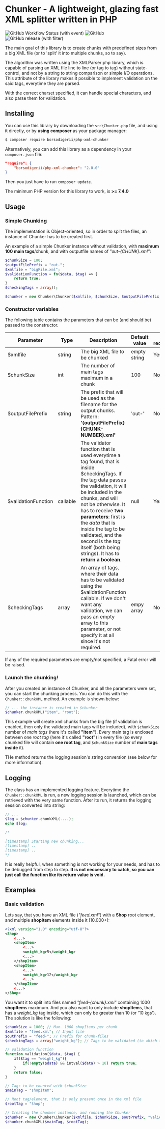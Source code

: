 # Chunker - A lightweight, glazing fast XML splitter written in PHP

![GitHub Workflow Status (with event)](https://img.shields.io/github/actions/workflow/status/borsodigerii/php-xml-chunker/php.yml) ![GitHub](https://img.shields.io/github/license/borsodigerii/php-xml-chunker) ![GitHub release (with filter)](https://img.shields.io/github/v/release/borsodigerii/php-xml-chunker)



The main goal of this library is to create chunks with predefined sizes from a big XML file (or to 'split' it into multiple chunks, so to say).

The algorithm was written using the XMLParser php library, which is capable of parsing an XML file line to line (or tag to tag) without state-control, and not by a string to string comparison or simple I/O operations. This attribute of the library makes it possible to implement validation on the said tags, everytime they are parsed.

With the correct charset specified, it can handle special characters, and also parse them for validation.

## Installing
You can use this library by downloading the `src\Chunker.php` file, and using it directly, or by **using composer** as your package manager:
```bash
$ composer require borsodigerii/php-xml-chunker
```

Alternatively, you can add this library as a dependency in your `composer.json` file:
```json
"require": {
    "borsodigerii/php-xml-chunker": "2.0.0"
}
```
Then you just have to run `composer update`.

The minimum PHP version for this library to work, is **>= 7.4.0**

## Usage
### Simple Chunking
The implementation is Object-oriented, so in order to split the files, an instance of Chunker has to be created first.

An example of a simple Chunker instance without validation, with **maximum 100 main tags**/chunk, and with outputfile names of *"out-{CHUNK}.xml"*:
```php
$chunkSize = 100;
$outputFilePrefix = "out-";
$xmlfile = "bigFile.xml";
$validationFunction = fn($data, $tag) => {
    return true;
}
$checkingTags = array();

$chunker = new Chunker\Chunker($xmlfile, $chunkSize, $outputFilePrefix, $validationFunction, $checkingTags);
```


### Constructor variables
The following table contains the parameters that can be (and should be) passed to the constructor.

| Parameter | Type | Description | Default value | Is required |
| --------- | ---- | ----------- | ------------- | ----------- |
| $xmlfile | string | The big XML file to be chunked | empty string | Yes |
| $chunkSize | int | The number of main tags maximum in a chunk | 100 | No |
| $outputFilePrefix | string | The prefix that will be used as the filename for the output chunks. Pattern: **'{outputFilePrefix}{CHUNK-NUMBER}.xml'** | 'out-' | No |
| $validationFunction | callable | The validator function that is used everytime a tag found, that is inside $checkingTags. If the tag data passes the validation, it will be included in the chunks, and will not be otherwise. It has to receive **two parameters**: first is the *data* that is inside the tag to be validated, and the second is the *tag* itself (both being strings). It has to **return a boolean**. | null | Yes |
| $checkingTags | array | An array of tags, where their data has to be validated using the $validationFunction callable. If we don't want any validation, we can pass an empty array to this parameter, or not specify it at all since it's not required. | empy array | No |

If any of the required parameters are empty/not specified, a Fatal error will be raised.

### Launch the chunking!

After you created an instance of Chunker, and all the parameters were set, you can start the chunking process. You can do this with the `Chunker::chunkXML` method. An example is shown below:
```php
// ... the instance is created in $chunker
$chunker.chunkXML("item", "root");
```

This example will create xml chunks from the big file (if validation is enabled, then only the validated main tags will be included), with `$chunkSize` number of *main tags* (here it's called **"item"**). Every main tag is enclosed between one *root tag* (here it's called **"root"**) in every file (so every chunked file will contain **one root tag**, and `$chunkSize` number of **main tags inside** it).

THe method returns the logging session's string conversion (see below for more information).

## Logging

The class has an implemented logging feature. Everytime the `Chunker::chunkXML` is run, a new logging session is launched, which can be retrieved with the very same function. After its run, it returns the logging session converted into string:
```php
// ... 
$log = $chunker.chunkXML(....);
echo $log;

/*

[timestamp] Starting new chunking...
[timestamp] ..
[timestamp] ..
*/

```
It is really helpful, when something is not working for your needs, and has to be debugged from step to step. **It is not neccessary to catch, so you can just call the function like its return value is void.**

## Examples

### Basic validation

Lets say, that you have an XML file (*"feed.xml"*) with a **Shop** root element, and multiple **shopItem** elements inside it (10.000+):

```xml
<?xml version="1.0" encoding="utf-8"?>
<Shop>
    <...>
    <shopItem>
        <...>
        <weight_kg>5</weight_kg>
        <...>
    </shopItem>
    <shopItem>
        <...>
        <weight_kg>12</weight_kg>
        <...>
    </shopItem>
    <...>
</Shop>
```

You want it to split into files named *"feed-{chunk}.xml"* containing 1000 **shopItem**s maximum. And you also want to only include **shopItem**s, that has a *weight_kg* tag inside, which can only be greater than 10 (or '10 kgs'). The solution is like the following:

```php
$chunkSize = 1000; // Max. 1000 shopItems per chunk
$xmlfile = "feed.xml"; // Input file
$outPrefix = "feed-"; // Prefix for chunk-files
$checkingTags = array("weight_kg"); // Tags to be validated (to which the validation function will be called)

// validation function
function validation($data, $tag) {
    if($tag == "weight_kg"){
        if(!empty($data) && intval($data) > 10) return true;
    }
    return false;
}

// Tags to be counted with $chunkSize
$mainTag = "shopItem";

// Root tag/element, that is only present once in the xml file
$rootTag = "Shop";

// Creating the chunker instance, and running the Chunker
$chunker = new Chunker\Chunker($xmlfile, $chunkSize, $outPrefix, "validation", $chekingTags);
$chunker.chunkXML($mainTag, $rootTag);
```

